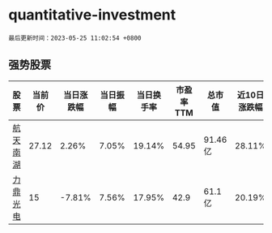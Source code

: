 # quantitative-investment

`最后更新时间：2023-05-25 11:02:54 +0800`

## 强势股票

|股票|当前价|当日涨跌幅|当日振幅|当日换手率|市盈率TTM|总市值|近10日涨跌幅|
|----|----|----|----|----|----|----|----|
|[航天南湖](https://xueqiu.com/S/SH688552)|27.12|2.26%|7.05%|19.14%|54.95|91.46亿|28.11%|
|[力鼎光电](https://xueqiu.com/S/SH605118)|15|-7.81%|7.56%|17.95%|42.9|61.1亿|20.19%|
